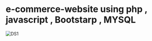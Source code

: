 # e-commerce-website using php , javascript , Bootstarp , MYSQL

![DS1](https://user-images.githubusercontent.com/94170592/231301726-7d11f272-3ee2-4a88-af15-9c0edd0ccf8c.png)
